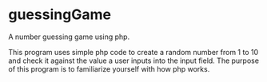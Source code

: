 # guessingGame
A number guessing game using php.

This program uses simple php code to create a random number from 1 to 10 and check it against the value a user inputs into the input field. The purpose of this program is to familiarize yourself with how php works.
